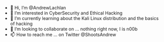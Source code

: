 - 👋 Hi, I’m @AndrewLachlan
- 👀 I’m interested in CyberSecurity and Ethical Hacking
- 🌱 I’m currently learning about the Kali Linux distribution and the basics of hacking
- 💞️ I’m looking to collaborate on ... nothing right now, I is n00b
- 📫 How to reach me ... on Twitter @ShootsAndrew

<!---
AndrewLachlan/AndrewLachlan is a ✨ special ✨ repository because its `README.md` (this file) appears on your GitHub profile.
You can click the Preview link to take a look at your changes.
--->
